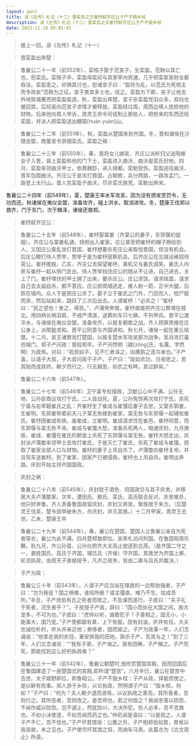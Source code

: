 ```yaml
---
layout: post
title: 读《左传》札记（十二）晋栾氏之灭崔杼弑齐庄公子产不毁乡校
description: 读《左传》札记（十二）晋栾氏之灭崔杼弑齐庄公子产不毁乡校
date: 2022-11-18 05:01:01
---
```


> 接上一回，读《左传》札记（十一）

> 晋栾盈出奔楚：

> 鲁襄公二十一年（前552年），栾桓子娶于范宣子，生栾盈。范鞅以其亡也，怨栾氏。栾桓子卒，栾盈母栾祁与其家宰州宾通，几乎把栾家家财全都吞没。栾盈患之。祁惧其讨也，恕诸宣子曰：“盈将为乱，以范氏为死桓主而专政矣”范鞅为之征。宣子畏其多士也，信之。栾盈为下卿，宣子让他去外地筑城著而把栾盈驱逐。秋，栾盈出奔楚。宣子杀栾盈党羽众多，叔向也被囚禁。后祁奚向范宣子求情才被释放。栾盈经过周，周西边境人抢掠他的财物。后来他向周人申诉，周灵王命令司徒制止那些人，把抢来的东西还给栾盈，并派人把栾盈送出轘辕[huán yuán]山。

> 鲁襄公二十二年（前551年），秋，栾盈从楚国来到齐国。冬，晋和诸侯在沙随会盟，商量宣令禁锢栾氏。栾盈之祸：

> 鲁襄公二十三年（前550年），春，晋将女儿嫁吴，齐庄公派析归父送陪嫁女子入晋，装上栾盈和他的门下士，栾盈进入曲沃，曲沃是栾氏封地。四月，栾盈率领曲沃甲士，依靠魏舒，进入绛都。栾鲂受伤。栾盈逃往曲沃，晋军包围曲沃。齐庄公于是攻打晋国，占朝歌，兵分两路，一路攻孟门，一路登上太行山。晋人克栾盈于曲沃，尽杀栾氏族党。栾鲂出奔宋。

鲁襄公二十四年（前549年），夏，楚康王率水军攻吴，因为没有颁发赏罚令，无功而还。秋诸侯在夷仪会盟，准备攻齐，碰上洪水，取消进攻。冬，楚康王伐郑以救齐，门于东门，次于棘泽，诸侯还救郑。

> 崔杼弑齐庄公：

> 鲁襄公二十五年（前548年），崔杼娶棠姜（齐棠公的妻子，东郭偃的姐姐）。齐庄公与棠姜私通，频频出入崔家。庄公甚至把崔杼的帽子赐给别人。又因庄公乘乱攻打晋国，崔杼想要杀死庄公来取悦晋国，但没有机会。后庄公鞭打侍人贾举，贾举于是为崔杼窥察机会。后齐庄公在北城设飨招待莒公。崔杼推脱，乙亥，齐庄公去探望崔杼，乘机又与姜氏调笑。姜氏入内房与崔杼一起从侧门走出，侍人贾举挡住庄公的随从不让进，自己进去，关上了门。崔杼埋伏的甲士拥了出来，要杀庄公。庄公求饶，请求结盟，请求自己去太庙自杀，都不答应。庄公欲爬墙逃走，被人射一箭，正中大腿，后跌在墙内。众人于是把庄公杀了。晏子立于崔氏之门外，门启而入，枕尸股而哭，然后站起来，跳跃了三次后出去。人谓崔杼：“必杀之！”崔杼曰：“民之望也！舍之，得民。”，卢蒲癸奔晋。崔杼直接把齐庄公葬埋在城北。用四柄长柄羽扇，不戒严清道，送葬的车只七辆，不列甲兵。晋平公渡泮水，与诸侯在夷仪会盟，准备攻齐，以报复朝歌之战。齐人把罪责推在庄公身上，派隰鉏求和。晋平公同意与齐国讲和。秋七月，诸侯一起在重丘结盟。十二月，吴王诸樊攻打楚国，以报复楚水军攻吴那次战争。吴兵攻打巢邑城门。郑子产问政：晋程郑卒。子产问然明（鬷[zōng]氏，名蔑，字然明）为政焉。对曰：“视民如子。见不仁者诛之，如鹰鹯之逐鸟雀也。”子产喜，以语子大叔，子大叔问政于子产。子产曰：“政如农功，日夜思之，思其始而成其终。朝夕而行之，行无越思，如农之有畔。其过鲜矣。”

> 鲁襄公二十六年（前547年）。


> 鲁襄公二十七年（前546年）卫宁喜专权擅政，卫献公心中不满。公孙无地、公孙臣商议攻打宁氏，二人皆战死。夏，公孙免馀再次攻打宁氏，杀死宁喜与右宰穀崔氏之乱：齐崔杼生了崔成与崔彊后妻子去世。又娶东郭姜，生崔明。东郭姜带着前夫儿子棠无咎嫁到崔家，棠无咎与东郭偃一起辅佐崔氏。崔杼因崔成有病，废崔成，立崔明。崔成请求住在崔邑，崔杼同意，而东郭偃与棠无咎不肯。崔成与崔彊大怒，准备杀死两人，暗通庆封。九月庚辰，崔成、崔彊在崔氏的朝堂上杀死了东郭偃与棠无咎。崔杼大怒走出，庆封派卢蒲嫳率领甲士去攻打崔氏，于是灭亡了崔氏，杀死了崔成与崔彊，掠取了崔家全部人口与财物。崔杼的妻子上吊自杀了。卢蒲嫳向崔杼复命，并且驾车送崔杼。到了崔家，因家产已被侵吞，崔杼也上吊自杀。崔明出奔路。庆封开始主持齐国国政。

> 庆封之祸：

> 鲁襄公二十八年（前545年），庆封耽于酒色．将国政交与其子庆舍，并移居大夫卢蒲嫳家。次年，遭田氏、鲍氏、栾氏、高氏联合反对，庆舍被杀，他只好奔鲁。齐人责备鲁国收留庆封，庆封又奔吴，聚族居于朱方。（后楚灵王伐吴，楚令屈申破朱方，杀庆封，并灭其族。）十二月甲寅，周灵王去世。乙未，楚康王卒

> 鲁襄公二十九年（前544年），春，襄公在楚国，楚国人让鲁襄公亲自为死者穿衣，襄公为此不满。四月楚郏敖即位。吴季札访问列国。在鲁国观周乐舞。秋九月，齐公孙虿、公孙灶把齐大夫高止放逐到北燕。（是齐国二守之一，姜姓国氏、高氏于齐国，辅吕氏（齐侯）守齐国，其族世为齐国上卿，轮流执政，由周天子直接授予，凡齐之政务，皆由二卿与吕氏共裁决。）

> 子产为政：

> 鲁襄公三十年（前543年），人谓子产应当站在理直的一边帮助强者，子产曰：“岂为我徒？国之祸难，谁知所敝？或主彊直，难乃不生。姑成吾所。”辛丑，子产敛伯有氏之死者而殡之，不及谋而遂行。子皮曰：“夫子礼于死者，况生者乎？”。子皮授子产政，辞曰：“国小而处在大国之间，族大宠多，不可为也。”子皮曰：“虎帅以听，谁敢犯子？子善相之，国无小，小能事大，国乃宽。”子产使都鄙有章，上下有服，田有封洫，庐井有伍。大夫忠诚俭朴的，听从并亲近他；泰侈者，因而毙之。子产为政事一年，人们念诵说：“他拿走我的衣冠，重安排我的田地。孰杀子产，吾其与之！”到了三年，人们又念诵说：““我有子弟，子产诲之。我有田畴，子产殖之。子产而死，那能找到这么好的执政者？”

> 鲁襄公三十一年（前542年），鲁襄公朝楚时,很欣赏楚国宫殿，因而回国后在鲁国建造了一座楚国式的宫殿,即所谓“楚宫”。六月辛巳，襄公在楚宫中去世。太子姬野即位，即鲁昭公。子产不毁乡校：子产从政，择能而使之，是以鲜有败事。郑人游于乡校，以论执政，然明谓子产曰：“毁乡校，何如？”子产曰：“何为？夫人朝夕退而游焉，以议执政之善否。其所善者，吾则行之。其所恶者，吾则改之。是吾师也，若之何毁之？我闻忠善以损怨，不闻作威以防怨。岂不遽止，然犹防川，大决所犯，伤人必多，吾不克救也。不如小决使道，不如吾闻而药之也。”仲尼闻是语曰：“以是观之，人谓子产不仁，吾不信也。”子产坏晋馆垣：公薨之月，子产相郑伯如晋，晋侯以我丧故，未之见也。子产使尽坏其馆之垣，而纳车马焉。此篇亦为《古文观止》所录。